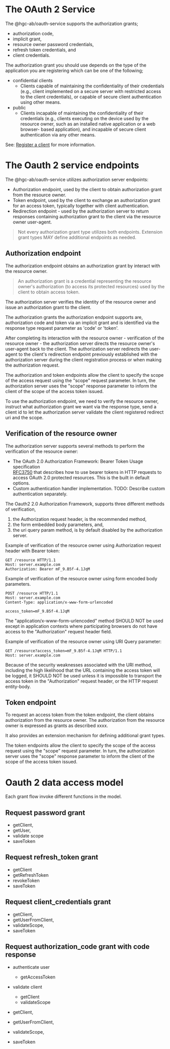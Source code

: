 # The OAuth 2 Service

The @hgc-ab/oauth-service supports the authorization grants;
- authorization code, 
- implicit grant,
- resource owner password credentials,
- refresh token credentials, and
- client credentials.  

The authorization grant you should use depends on the type of the application you are registering 
which can be one of the following;

- confidential clients
  - Clients capable of maintaining the confidentiality of their credentials (e.g., client implemented 
  on a secure server with restricted access to the client credentials), or capable of secure client 
  authentication using other means.
- public
  - Clients incapable of maintaining the confidentiality of their credentials (e.g., clients executing 
  on the device used by the resource owner, such as an installed native application or a web browser-
  based application), and incapable of secure client authentication via any other means.

See: [Register a client]() for more information.

# The Oauth 2 service endpoints

The @hgc-ab/oauth-service utilizes authorization server endpoints:

- Authorization endpoint, used by the client to obtain authorization grant from the resource owner.
- Token endpoint, used by the client to exchange an authorization grant for an access token, typically 
together with client authentication.
- Redirection endpoint - used by the authorization server to return responses containing authorization 
grant to the client via the resource owner user-agent.

>Not every authorization grant type utilizes both endpoints.
>Extension grant types MAY define additional endpoints as needed.


## Authorization endpoint

The authorization endpoint obtains an authorization grant by interact with the resource owner. 

> An authorization grant is a credential representing the resource
owner's authorization (to access its protected resources) used by the
client to obtain access token.

The authorization server verifies the identity of the resource owner and issue an authorization 
grant to the client. 

The authorization grants the authorization endpoint supports are, authorization code and token 
via an implicit grant and is identified via the response type request parameter as 'code' or 'token'.

After completing its interaction with the resource owner - verification of the resource owner - the 
authorization server directs the resource owner's user-agent back to the client. The authorization 
server redirects the user-agent to the client's redirection endpoint previously established with 
the authorization server during the client registration process or when making the authorization 
request.

The authorization and token endpoints allow the client to specify the scope of the access request 
using the "scope" request parameter. In turn, the authorization server uses the "scope" response 
parameter to inform the client of the scope of the access token issued.
   
To use the authorization endpoint, we need to verify the resource owner, instruct what authorization 
grant we want via the response type, send a client id to let the authorization server validate the 
client registered redirect uri and the scope.  

## Verification of the resource owner

The authorization server supports several methods to perform the verification of the resource owner:

- The OAuth 2.0 Authorization Framework: Bearer Token Usage specification  
[RFC3750](https://tools.ietf.org/html/rfc6750) that describes how to use bearer tokens in HTTP requests 
to access OAuth 2.0 protected resources. This is the built in default options.
- Custom authentication handler implementation. TODO: Describe custom authentication separately.

The Oauth2 2.0 Authorization Framework, supports three different methods of verification, 
1. the Authorization request header, is the recommended method, 
2. the form embedded body parameters, and, 
3. the uri query param method, is by default disabled by the authorization server. 

Example of verification of the resource owner using Authorization request header with Bearer token:

    GET /resource HTTP/1.1
    Host: server.example.com
    Authorization: Bearer mF_9.B5f-4.1JqM

Example of verification of the resource owner using form encoded body parameters.

    POST /resource HTTP/1.1
    Host: server.example.com
    Content-Type: application/x-www-form-urlencoded
 
    access_token=mF_9.B5f-4.1JqM

The "application/x-www-form-urlencoded" method SHOULD NOT be used except in application contexts 
where participating browsers do not have access to the "Authorization" request header field.

Example of verification of the resource owner using URI Query parameter:

    GET /resource?access_token=mF_9.B5f-4.1JqM HTTP/1.1
    Host: server.example.com

Because of the security weaknesses associated with the URI method, including the high likelihood that 
the URL containing the access token will be logged, it SHOULD NOT be used unless it is impossible to 
transport the access token in the "Authorization" request header, or the HTTP request entity-body.

## Token endpoint

To request an access token from the token endpoint, the client obtains authorization from the resource owner. 
The authorization from the resource owner is expressed as grants as described xxxx. 

It also provides an extension mechanism for defining additional grant types.

The token endpoints allow the client to specify the scope of the access request using the "scope" 
request parameter. In turn, the authorization server uses the "scope" response parameter to inform 
the client of the scope of the access token issued.



# Oauth 2 data access model
Each grant flow invoke different functions in the model.

## Request password grant
- getClient,
- getUser,
- validate scope
- saveToken

## Request refresh_token grant
- getClient
- getRefreshToken
- revokeToken
- saveToken

## Request client_credentials grant
- getClient,
- getUserFromClient,
- validateScope,
- saveToken

## Request authorization_code grant with code response
- authenticate user
  - getAccessToken
- validate client
  - getClient
  - validateScope
  
- getClient,
- getUserFromClient,
- validateScope,
- saveToken
